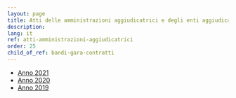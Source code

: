 ```yaml
---
layout: page
title: Atti delle amministrazioni aggiudicatrici e degli enti aggiudicatori distintamente per ogni procedura
description: 
lang: it
ref: atti-amministrazioni-aggiudicatrici
order: 25
child_of_ref: bandi-gara-contratti
---
```


* [Anno 2021](./2021/)
* [Anno 2020](./2020/)
* [Anno 2019](./2019/)